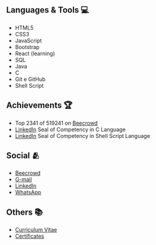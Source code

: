 <div>
  <h2>Languages & Tools &#x1f4bb;</h2>

  <ul>
    <li>HTML5</li>
    <li>CSS3</li>
    <li>JavaScript</li>
    <li>Bootstrap</li>
    <li>React (learning)</li>
    <li>SQL</li>
    <li>Java</li>
    <li>C</li>
    <li>Git e GitHub</li>
    <li>Shell Script</li>
  </ul>
</div>

<div>
  <h2>Achievements &#x1f3c6;</h2>

  <ul>
    <li>Top 2341 of 519241 on <a href="https://www.beecrowd.com.br/judge/pt/profile/853225">Beecrowd</a></li>
    <li><a href="https://www.linkedin.com/in/zolppy/">LinkedIn</a> Seal of Competency in C Language</li>
    <li><a href="https://www.linkedin.com/in/zolppy/">LinkedIn</a> Seal of Competency in Shell Script Language</li>
  </ul>
</div>

<div>
  <h2>Social &#x1fac2</h2>

  <ul>
    <li><a href="https://www.beecrowd.com.br/judge/pt/profile/853225">Beecrowd</a></li>
    <li><a href="mailto:gabriel.lcifba@gmail.com">G-mail</a></li>
    <li><a href="https://www.linkedin.com/in/zolppy">LinkedIn</a></li>
    <li><a href="http://wa.me/5574981343313">WhatsApp</a></li>
  </ul>
</div>

<div>
  <h2>Others &#x1f4da</h2>

  <ul>
    <li><a href="https://zolppy.github.io/zolppy">Curriculum Vitae</a></li>
    <li><a href="https://drive.google.com/drive/folders/1d0CI4v6SahD471GgcGoZ1BvCuf5F-Am-?usp=drive_link">Certificates</a></li>
  </ul>
</div>
